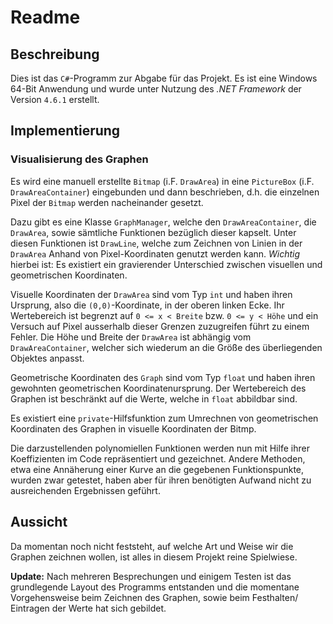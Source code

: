 # Readme

## Beschreibung

Dies ist das `C#`-Programm zur Abgabe für das Projekt.
Es ist eine Windows 64-Bit Anwendung und wurde unter Nutzung des *.NET Framework* der Version `4.6.1` erstellt.

## Implementierung

### Visualisierung des Graphen

Es wird eine manuell erstellte `Bitmap` (i.F. `DrawArea`) in eine `PictureBox` (i.F. `DrawAreaContainer`) eingebunden und dann beschrieben, d.h. die einzelnen Pixel der `Bitmap` werden nacheinander gesetzt.

Dazu gibt es eine Klasse `GraphManager`, welche den `DrawAreaContainer`, die `DrawArea`, sowie sämtliche Funktionen bezüglich dieser kapselt.
Unter diesen Funktionen ist `DrawLine`, welche zum Zeichnen von Linien in der `DrawArea` Anhand von Pixel-Koordinaten genutzt werden kann.
*Wichtig* hierbei ist: Es existiert ein gravierender Unterschied zwischen visuellen und geometrischen Koordinaten.

Visuelle Koordinaten der `DrawArea` sind vom Typ `int` und haben ihren Ursprung, also die `(0,0)`-Koordinate, in der oberen linken Ecke.
Ihr Wertebereich ist begrenzt auf `0 <= x < Breite` bzw. `0 <= y < Höhe` und ein Versuch auf Pixel ausserhalb dieser Grenzen zuzugreifen führt zu einem Fehler.
Die Höhe und Breite der `DrawArea` ist abhängig vom `DrawAreaContainer`, welcher sich wiederum an die Größe des überliegenden Objektes anpasst.

Geometrische Koordinaten des `Graph` sind vom Typ `float` und haben ihren gewohnten geometrischen Koordinatenursprung.
Der Wertebereich des Graphen ist beschränkt auf die Werte, welche in `float` abbildbar sind.

Es existiert eine `private`-Hilfsfunktion zum Umrechnen von geometrischen Koordinaten des Graphen in visuelle Koordinaten der Bitmp.

Die darzustellenden polynomiellen Funktionen werden nun mit Hilfe ihrer Koeffizienten im Code repräsentiert und gezeichnet.
Andere Methoden, etwa eine Annäherung einer Kurve an die gegebenen Funktionspunkte, wurden zwar getestet, haben aber für ihren benötigten Aufwand nicht zu ausreichenden Ergebnissen geführt.

## Aussicht

Da momentan noch nicht feststeht, auf welche Art und Weise wir die Graphen zeichnen wollen, ist alles in diesem Projekt reine Spielwiese.

**Update:** Nach mehreren Besprechungen und einigem Testen ist das grundlegende Layout des Programms entstanden und die momentane Vorgehensweise beim Zeichnen des Graphen, sowie beim Festhalten/ Eintragen der Werte hat sich gebildet.
